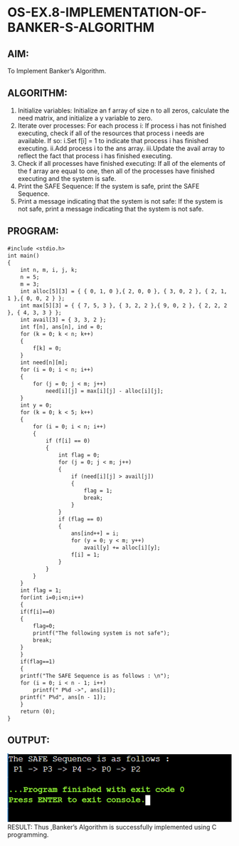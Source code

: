 # OS-EX.8-IMPLEMENTATION-OF-BANKER-S-ALGORITHM

## AIM:
To Implement Banker’s Algorithm.
## ALGORITHM:
1.	Initialize variables: Initialize an f array of size n to all zeros, calculate the need matrix, and initialize a y variable to zero.
2.	Iterate over processes: For each process i: If process i has not finished executing, check if all of the resources that process i needs are available. If so: 
	i.Set f[i] = 1 to indicate that process i has finished executing.
	ii.Add process i to the ans array.
	iii.Update the avail array to reflect the fact that process i has finished executing.
3.	Check if all processes have finished executing: If all of the elements of the f array are equal to one, then all of the processes have finished executing and the system is safe.
4.	Print the SAFE Sequence: If the system is safe, print the SAFE Sequence.
5.	Print a message indicating that the system is not safe: If the system is not safe, print a message indicating that the system is not safe.


## PROGRAM:
~~~
#include <stdio.h>
int main()
{
	int n, m, i, j, k;
	n = 5; 
	m = 3; 
	int alloc[5][3] = { { 0, 1, 0 },{ 2, 0, 0 }, { 3, 0, 2 }, { 2, 1, 1 },{ 0, 0, 2 } }; 
	int max[5][3] = { { 7, 5, 3 }, { 3, 2, 2 },{ 9, 0, 2 }, { 2, 2, 2 }, { 4, 3, 3 } }; 
	int avail[3] = { 3, 3, 2 }; 
	int f[n], ans[n], ind = 0;
	for (k = 0; k < n; k++) 
	{
		f[k] = 0;
	}
	int need[n][m];
	for (i = 0; i < n; i++) 
	{
		for (j = 0; j < m; j++)
			need[i][j] = max[i][j] - alloc[i][j];
	}
	int y = 0;
	for (k = 0; k < 5; k++) 
	{
		for (i = 0; i < n; i++) 
		{
			if (f[i] == 0) 
			{
				int flag = 0;
				for (j = 0; j < m; j++) 
				{
					if (need[i][j] > avail[j])
					{
						flag = 1;
						break;
					}
				}
				if (flag == 0) 
				{
					ans[ind++] = i;
					for (y = 0; y < m; y++)
						avail[y] += alloc[i][y];
					f[i] = 1;
				}
			}
		}
	}
	int flag = 1;
	for(int i=0;i<n;i++)
	{
	if(f[i]==0)
	{
		flag=0;
		printf("The following system is not safe");
		break;
	}
	}
	if(flag==1)
	{
	printf("The SAFE Sequence is as follows : \n");
	for (i = 0; i < n - 1; i++)
		printf(" P%d ->", ans[i]);
	printf(" P%d", ans[n - 1]);
	}
	return (0);
} 

~~~
## OUTPUT:
![p](A.png)
RESULT:
Thus ,Banker’s Algorithm is successfully implemented using C programming.



